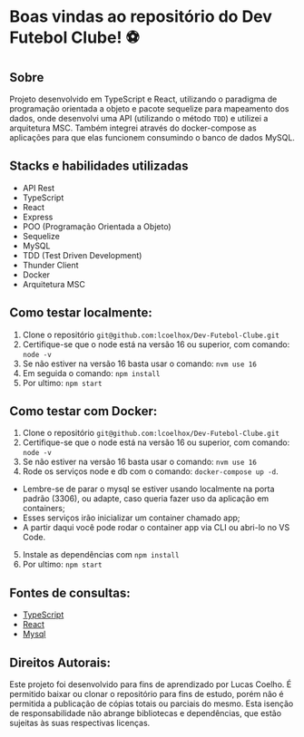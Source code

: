 # Boas vindas ao repositório do Dev Futebol Clube! :soccer:

## Sobre
Projeto desenvolvido em TypeScript e React, utilizando o paradigma de programação orientada a objeto e pacote sequelize para mapeamento dos dados, onde desenvolvi uma API (utilizando o método `TDD`) e utilizei a arquitetura MSC. Também integrei através do docker-compose as aplicações para que elas funcionem consumindo o banco de dados MySQL.

## Stacks e habilidades utilizadas
- API Rest
- TypeScript
- React
- Express
- POO (Programação Orientada a Objeto)
- Sequelize
- MySQL
- TDD (Test Driven Development)
- Thunder Client
- Docker
- Arquitetura MSC

## Como testar localmente:
1. Clone o repositório `git@github.com:lcoelhox/Dev-Futebol-Clube.git`
2. Certifique-se que o node está na versão 16 ou superior, com comando: `node -v`
3. Se não estiver na versão 16 basta usar o comando: `nvm use 16`
4. Em seguida o comando: `npm install`
5. Por ultimo: `npm start`

## Como testar com Docker:
1. Clone o repositório `git@github.com:lcoelhox/Dev-Futebol-Clube.git`
2. Certifique-se que o node está na versão 16 ou superior, com comando: `node -v`
3. Se não estiver na versão 16 basta usar o comando: `nvm use 16`
4. Rode os serviços node e db com o comando: `docker-compose up -d`.

- Lembre-se de parar o mysql se estiver usando localmente na porta padrão (3306), ou adapte, caso queria fazer uso da aplicação em containers;
- Esses serviços irão inicializar um container chamado app;
- A partir daqui você pode rodar o container app via CLI ou abri-lo no VS Code.

5. Instale as dependências com `npm install`
6. Por ultimo: `npm start`

## Fontes de consultas:
* [TypeScript](https://www.typescriptlang.org/docs/)
* [React](https://pt-br.reactjs.org/docs/getting-started.html)
* [Mysql](https://dev.mysql.com/doc/)

## Direitos Autorais:
Este projeto foi desenvolvido para fins de aprendizado por Lucas Coelho. É permitido baixar ou clonar o repositório para fins de estudo, porém não é permitida a publicação de cópias totais ou parciais do mesmo. Esta isenção de responsabilidade não abrange bibliotecas e dependências, que estão sujeitas às suas respectivas licenças.
  

